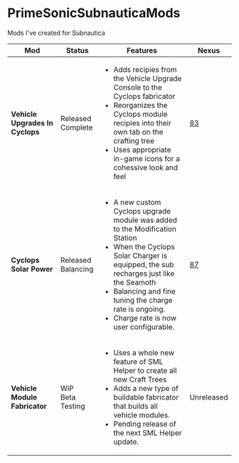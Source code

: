 # PrimeSonicSubnauticaMods
Mods I've created for Subnautica


**Mod** | **Status** | **Features** | **Nexus**
-|-|-|-
**Vehicle Upgrades In Cyclops** | Released<br>Complete | <ul><li>Adds recipies from the Vehicle Upgrade Console to the Cyclops fabricator</li><li>Reorganizes the Cyclops module recipies into their own tab on the crafting tree</li><li>Uses appropriate in-game icons for a cohessive look and feel</li></ul> | <a href="https://www.nexusmods.com/subnautica/mods/83">83</a>
**Cyclops Solar Power** | Released<br>Balancing | <ul><li>A new custom Cyclops upgrade module was added to the Modification Station</li><li>When the Cyclops Solar Charger is equipped, the sub recharges just like the Seamoth</li><li>Balancing and fine tuning the charge rate is ongoing.</li><li>Charge rate is now user configurable.</li></ul> | <a href="https://www.nexusmods.com/subnautica/mods/87">87</a>
**Vehicle Module Fabricator** | WiP<br>Beta Testing | <ul><li>Uses a whole new feature of SML Helper to create all new Craft Trees</li><li>Adds a new type of buildable fabricator that builds all vehicle modules.</li><li>Pending release of the next SML Helper update.</li></ul> | <a>Unreleased</a>

